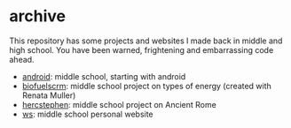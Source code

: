 # archive

This repository has some projects and websites I made back in middle and high school. You have been warned, frightening and embarrassing code ahead.

+ [android](http://sclark.io/archive/android): middle school, starting with android
+ [biofuelscrm](http://sclark.io/archive/biofuelscrm): middle school project on types of energy (created with Renata Muller)
+ [hercstephen](http://sclark.io/archive/hercstephen): middle school project on Ancient Rome
+ [ws](http://sclark.io/archive/ws): middle school personal website
